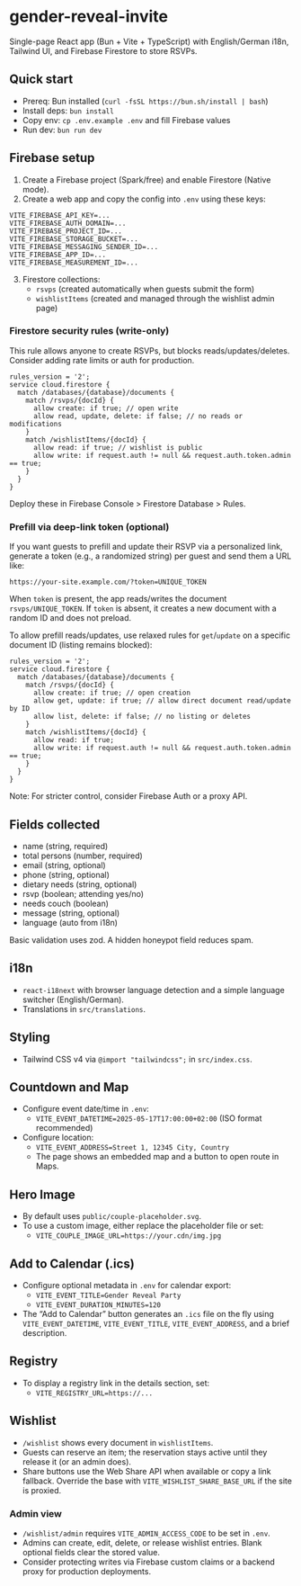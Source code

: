 # gender-reveal-invite

Single-page React app (Bun + Vite + TypeScript) with English/German i18n, Tailwind UI, and Firebase Firestore to store RSVPs.

## Quick start

- Prereq: Bun installed (`curl -fsSL https://bun.sh/install | bash`)
- Install deps: `bun install`
- Copy env: `cp .env.example .env` and fill Firebase values
- Run dev: `bun run dev`

## Firebase setup

1. Create a Firebase project (Spark/free) and enable Firestore (Native mode).
2. Create a web app and copy the config into `.env` using these keys:

```
VITE_FIREBASE_API_KEY=...
VITE_FIREBASE_AUTH_DOMAIN=...
VITE_FIREBASE_PROJECT_ID=...
VITE_FIREBASE_STORAGE_BUCKET=...
VITE_FIREBASE_MESSAGING_SENDER_ID=...
VITE_FIREBASE_APP_ID=...
VITE_FIREBASE_MEASUREMENT_ID=...
```

3. Firestore collections:
   - `rsvps` (created automatically when guests submit the form)
   - `wishlistItems` (created and managed through the wishlist admin page)

### Firestore security rules (write-only)

This rule allows anyone to create RSVPs, but blocks reads/updates/deletes. Consider adding rate limits or auth for production.

```
rules_version = '2';
service cloud.firestore {
  match /databases/{database}/documents {
    match /rsvps/{docId} {
      allow create: if true; // open write
      allow read, update, delete: if false; // no reads or modifications
    }
    match /wishlistItems/{docId} {
      allow read: if true; // wishlist is public
      allow write: if request.auth != null && request.auth.token.admin == true;
    }
  }
}
```

Deploy these in Firebase Console > Firestore Database > Rules.

### Prefill via deep-link token (optional)

If you want guests to prefill and update their RSVP via a personalized link, generate a token (e.g., a randomized string) per guest and send them a URL like:

`https://your-site.example.com/?token=UNIQUE_TOKEN`

When `token` is present, the app reads/writes the document `rsvps/UNIQUE_TOKEN`. If `token` is absent, it creates a new document with a random ID and does not preload.

To allow prefill reads/updates, use relaxed rules for `get`/`update` on a specific document ID (listing remains blocked):

```
rules_version = '2';
service cloud.firestore {
  match /databases/{database}/documents {
    match /rsvps/{docId} {
      allow create: if true; // open creation
      allow get, update: if true; // allow direct document read/update by ID
      allow list, delete: if false; // no listing or deletes
    }
    match /wishlistItems/{docId} {
      allow read: if true;
      allow write: if request.auth != null && request.auth.token.admin == true;
    }
  }
}
```

Note: For stricter control, consider Firebase Auth or a proxy API.

## Fields collected

- name (string, required)
- total persons (number, required)
- email (string, optional)
- phone (string, optional)
- dietary needs (string, optional)
- rsvp (boolean; attending yes/no)
- needs couch (boolean)
- message (string, optional)
- language (auto from i18n)

Basic validation uses zod. A hidden honeypot field reduces spam.

## i18n

- `react-i18next` with browser language detection and a simple language switcher (English/German).
- Translations in `src/translations`.

## Styling

- Tailwind CSS v4 via `@import "tailwindcss";` in `src/index.css`.

## Countdown and Map

- Configure event date/time in `.env`:
  - `VITE_EVENT_DATETIME=2025-05-17T17:00:00+02:00` (ISO format recommended)
- Configure location:
  - `VITE_EVENT_ADDRESS=Street 1, 12345 City, Country`
  - The page shows an embedded map and a button to open route in Maps.

## Hero Image

- By default uses `public/couple-placeholder.svg`.
- To use a custom image, either replace the placeholder file or set:
  - `VITE_COUPLE_IMAGE_URL=https://your.cdn/img.jpg`

## Add to Calendar (.ics)

- Configure optional metadata in `.env` for calendar export:
  - `VITE_EVENT_TITLE=Gender Reveal Party`
  - `VITE_EVENT_DURATION_MINUTES=120`
- The “Add to Calendar” button generates an `.ics` file on the fly using `VITE_EVENT_DATETIME`, `VITE_EVENT_TITLE`, `VITE_EVENT_ADDRESS`, and a brief description.

## Registry

- To display a registry link in the details section, set:
  - `VITE_REGISTRY_URL=https://...`

## Wishlist

- `/wishlist` shows every document in `wishlistItems`.
- Guests can reserve an item; the reservation stays active until they release it (or an admin does).
- Share buttons use the Web Share API when available or copy a link fallback. Override the base with `VITE_WISHLIST_SHARE_BASE_URL` if the site is proxied.

### Admin view

- `/wishlist/admin` requires `VITE_ADMIN_ACCESS_CODE` to be set in `.env`.
- Admins can create, edit, delete, or release wishlist entries. Blank optional fields clear the stored value.
- Consider protecting writes via Firebase custom claims or a backend proxy for production deployments.
